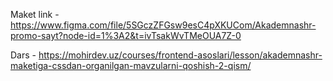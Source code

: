 Maket link - https://www.figma.com/file/5SGczZFGsw9esC4pXKUCom/Akademnashr-promo-sayt?node-id=1%3A2&t=ivTsakWvTMeOUA7Z-0

Dars - https://mohirdev.uz/courses/frontend-asoslari/lesson/akademnashr-maketiga-cssdan-organilgan-mavzularni-qoshish-2-qism/